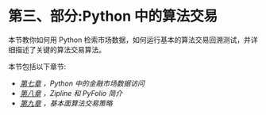 # 第三、部分:Python 中的算法交易

本节教你如何用 Python 检索市场数据，如何运行基本的算法交易回溯测试，并详细描述了关键的算法交易算法。

本节包括以下章节:

*   [*第七章*](07.html#_idTextAnchor140) *，Python 中的金融市场数据访问*
*   [*第八章*](08.html#_idTextAnchor154) *，Zipline 和 PyFolio 简介*
*   [*第九章*](09.html#_idTextAnchor177) *，基本面算法交易策略*